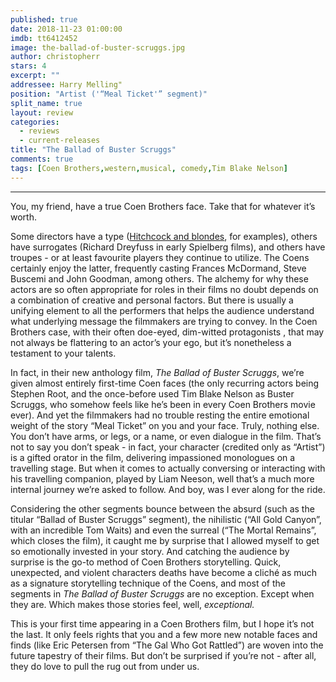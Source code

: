 ```yaml
---
published: true
date: 2018-11-23 01:00:00
imdb: tt6412452
image: the-ballad-of-buster-scruggs.jpg
author: christopherr
stars: 4
excerpt: ""
addressee: Harry Melling"
position: "Artist ('“Meal Ticket'” segment)"
split_name: true
layout: review
categories: 
  - reviews
  - current-releases
title: "The Ballad of Buster Scruggs"
comments: true
tags: [Coen Brothers,western,musical, comedy,Tim Blake Nelson]
---
```

****
You, my friend, have a true Coen Brothers face. Take that for whatever it’s worth.

Some directors have a type ([Hitchcock and blondes](http://www.dearcastandcrew.com/content/2012/12/18/hitchcock.html), for examples), others have surrogates (Richard Dreyfuss in early Spielberg films), and others have troupes - or at least favourite players they continue to utilize. The Coens certainly enjoy the latter, frequently casting Frances McDormand, Steve Buscemi and John Goodman, among others. The alchemy for why these actors are so often appropriate for roles in their films no doubt depends on a combination of creative and personal factors. But there is usually a unifying element to all the performers that helps the audience understand what underlying message the filmmakers are trying to convey. In the Coen Brothers case, with their often doe-eyed, dim-witted protagonists , that may not always be flattering to an actor’s your ego, but it’s nonetheless a testament to your talents.

In fact, in their new anthology film, _The Ballad of Buster Scruggs_, we’re given almost entirely first-time Coen faces (the only recurring actors being Stephen Root, and the once-before used Tim Blake Nelson as Buster Scruggs, who somehow feels like he’s been in every Coen Brothers movie ever). And yet the filmmakers had no trouble resting the entire emotional weight of the story “Meal Ticket” on you and your face. Truly, nothing else. You don’t have arms, or legs, or a name, or even dialogue in the film. That’s not to say you don’t speak - in fact, your character (credited only as “Artist”) is a gifted orator in the film, delivering impassioned monologues on a travelling stage. But when it comes to actually conversing or interacting with his travelling companion, played by Liam Neeson, well that’s a much more internal journey we’re asked to follow. And boy, was I ever along for the ride.

Considering the other segments bounce between the absurd (such as the titular “Ballad of Buster Scruggs” segment), the nihilistic (“All Gold Canyon”, with an incredible Tom Waits) and even the surreal (“The Mortal Remains”, which closes the film), it caught me by surprise that I allowed myself to get so emotionally invested in your story. And catching the audience by surprise is the go-to method of Coen Brothers storytelling. Quick, unexpected, and violent characters deaths have become a cliché as much as a signature storytelling technique of the Coens, and most of the segments in _The Ballad of Buster Scruggs_ are no exception. Except when they are. Which makes those stories feel, well,  _exceptional._

This is your first time appearing in a Coen Brothers film, but I hope it’s not the last. It only feels rights that you and a few more new notable faces and finds (like Eric Petersen from “The Gal Who Got Rattled”) are woven into the future tapestry of their films. But don’t be surprised if you’re not - after all, they do love to pull the rug out from under us.

